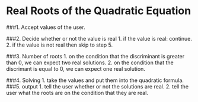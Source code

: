 # Real Roots of the Quadratic Equation

###1. Accept values of the user.

###2. Decide whether or not the value is real
    1. if the value is real: continue.
    2. if the value is not real then skip to step 5.
    
###3. Number of roots
    1. on the condition that the discriminant is greater than 0, we can expect two real solutions.
    2. on the condition that  the discrimant is equal to 0, we can expect one real solution.
    
###4. Solving 
    1. take the values and put them into the quadratic formula.
###5. output
    1. tell the user whether or not the solutions are real.
    2. tell the user what  the roots are on the condition that they are real.